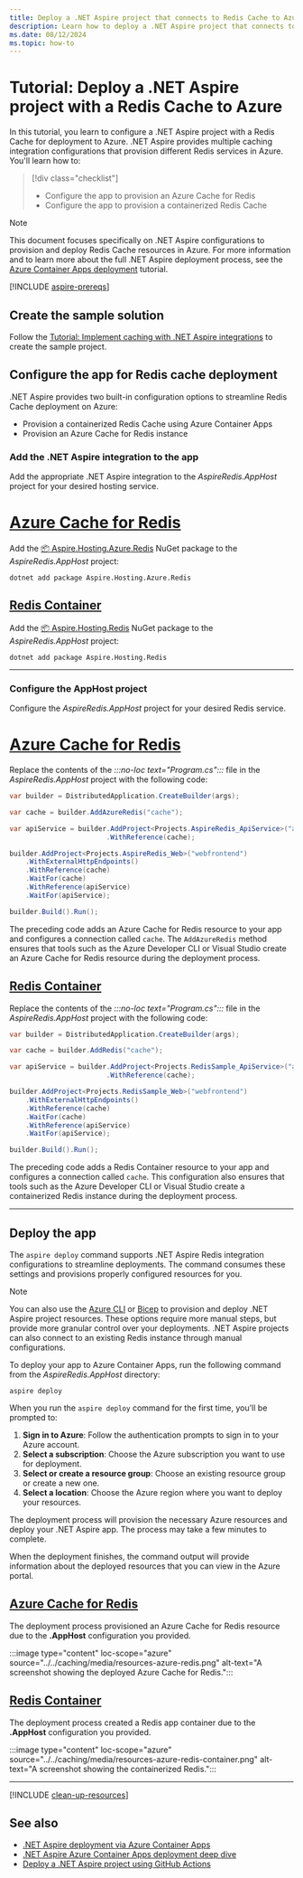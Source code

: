 ```yaml
---
title: Deploy a .NET Aspire project that connects to Redis Cache to Azure
description: Learn how to deploy a .NET Aspire project that connects to Redis Cache to Azure
ms.date: 08/12/2024
ms.topic: how-to
---
```


# Tutorial: Deploy a .NET Aspire project with a Redis Cache to Azure

In this tutorial, you learn to configure a .NET Aspire project with a Redis Cache for deployment to Azure. .NET Aspire provides multiple caching integration configurations that provision different Redis services in Azure. You'll learn how to:

> [!div class="checklist"]
>
> - Configure the app to provision an Azure Cache for Redis
> - Configure the app to provision a containerized Redis Cache

> [!NOTE]
> This document focuses specifically on .NET Aspire configurations to provision and deploy Redis Cache resources in Azure. For more information and to learn more about the full .NET Aspire deployment process, see the [Azure Container Apps deployment](/dotnet/aspire/deployment/azure/aca-deployment?pivots=azure-azd) tutorial.

[!INCLUDE [aspire-prereqs](../../includes/aspire-prereqs.md)]

## Create the sample solution

Follow the [Tutorial: Implement caching with .NET Aspire integrations](../../caching/caching-integrations.md) to create the sample project.

## Configure the app for Redis cache deployment

.NET Aspire provides two built-in configuration options to streamline Redis Cache deployment on Azure:

- Provision a containerized Redis Cache using Azure Container Apps
- Provision an Azure Cache for Redis instance

### Add the .NET Aspire integration to the app

Add the appropriate .NET Aspire integration to the _AspireRedis.AppHost_ project for your desired hosting service.

# [Azure Cache for Redis](#tab/azure-redis)

Add the [📦 Aspire.Hosting.Azure.Redis](https://www.nuget.org/packages/Aspire.Hosting.Azure.Redis) NuGet package to the _AspireRedis.AppHost_ project:

```dotnetcli
dotnet add package Aspire.Hosting.Azure.Redis
```

## [Redis Container](#tab/redis-container)

Add the [📦 Aspire.Hosting.Redis](https://www.nuget.org/packages/Aspire.Hosting.Redis) NuGet package to the _AspireRedis.AppHost_ project:

```dotnetcli
dotnet add package Aspire.Hosting.Redis
```

---

### Configure the AppHost project

Configure the _AspireRedis.AppHost_ project for your desired Redis service.

# [Azure Cache for Redis](#tab/azure-redis)

Replace the contents of the _:::no-loc text="Program.cs":::_ file in the _AspireRedis.AppHost_ project with the following code:

```csharp
var builder = DistributedApplication.CreateBuilder(args);

var cache = builder.AddAzureRedis("cache");

var apiService = builder.AddProject<Projects.AspireRedis_ApiService>("apiservice")
                        .WithReference(cache);

builder.AddProject<Projects.AspireRedis_Web>("webfrontend")
    .WithExternalHttpEndpoints()
    .WithReference(cache)
    .WaitFor(cache)
    .WithReference(apiService)
    .WaitFor(apiService);

builder.Build().Run();
```

The preceding code adds an Azure Cache for Redis resource to your app and configures a connection called `cache`. The `AddAzureRedis` method ensures that tools such as the Azure Developer CLI or Visual Studio create an Azure Cache for Redis resource during the deployment process.

## [Redis Container](#tab/redis-container)

Replace the contents of the _:::no-loc text="Program.cs":::_ file in the _AspireRedis.AppHost_ project with the following code:

```csharp
var builder = DistributedApplication.CreateBuilder(args);

var cache = builder.AddRedis("cache");

var apiService = builder.AddProject<Projects.RedisSample_ApiService>("apiservice")
                        .WithReference(cache);

builder.AddProject<Projects.RedisSample_Web>("webfrontend")
    .WithExternalHttpEndpoints()
    .WithReference(cache)
    .WaitFor(cache)
    .WithReference(apiService)
    .WaitFor(apiService);

builder.Build().Run();
```

The preceding code adds a Redis Container resource to your app and configures a connection called `cache`. This configuration also ensures that tools such as the Azure Developer CLI or Visual Studio create a containerized Redis instance during the deployment process.

---

## Deploy the app

The `aspire deploy` command supports .NET Aspire Redis integration configurations to streamline deployments. The command consumes these settings and provisions properly configured resources for you.

> [!NOTE]
> You can also use the [Azure CLI](/dotnet/aspire/deployment/azure/aca-deployment?pivots=azure-cli) or [Bicep](/dotnet/aspire/deployment/azure/aca-deployment?pivots=azure-bicep) to provision and deploy .NET Aspire project resources. These options require more manual steps, but provide more granular control over your deployments. .NET Aspire projects can also connect to an existing Redis instance through manual configurations.

To deploy your app to Azure Container Apps, run the following command from the _AspireRedis.AppHost_ directory:

```Aspire
aspire deploy
```

When you run the `aspire deploy` command for the first time, you'll be prompted to:

1. **Sign in to Azure**: Follow the authentication prompts to sign in to your Azure account.
1. **Select a subscription**: Choose the Azure subscription you want to use for deployment.
1. **Select or create a resource group**: Choose an existing resource group or create a new one.
1. **Select a location**: Choose the Azure region where you want to deploy your resources.

The deployment process will provision the necessary Azure resources and deploy your .NET Aspire app. The process may take a few minutes to complete.

When the deployment finishes, the command output will provide information about the deployed resources that you can view in the Azure portal.

## [Azure Cache for Redis](#tab/azure-redis)

The deployment process provisioned an Azure Cache for Redis resource due to the **.AppHost** configuration you provided.

:::image type="content" loc-scope="azure" source="../../caching/media/resources-azure-redis.png" alt-text="A screenshot showing the deployed Azure Cache for Redis.":::

## [Redis Container](#tab/redis-container)

The deployment process created a Redis app container due to the **.AppHost** configuration you provided.

:::image type="content" loc-scope="azure" source="../../caching/media/resources-azure-redis-container.png" alt-text="A screenshot showing the containerized Redis.":::

---

[!INCLUDE [clean-up-resources](../../includes/clean-up-resources.md)]

## See also

- [.NET Aspire deployment via Azure Container Apps](../azd/aca-deployment.md)
- [.NET Aspire Azure Container Apps deployment deep dive](../azd/aca-deployment-azd-in-depth.md)
- [Deploy a .NET Aspire project using GitHub Actions](../azd/aca-deployment-github-actions.md)
